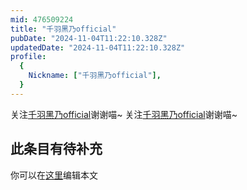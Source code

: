 ```yaml
---
mid: 476509224
title: "千羽黑乃official"
pubDate: "2024-11-04T11:22:10.328Z"
updatedDate: "2024-11-04T11:22:10.328Z"
profile:
  {
    Nickname: ["千羽黑乃official"],
  }
---
```


关注[千羽黑乃official](https://space.bilibili.com/476509224)谢谢喵~ 关注[千羽黑乃official](https://space.bilibili.com/476509224)谢谢喵~

## 此条目有待补充
你可以在[这里](https://github.com/Yuhanawa/VTuber.ICU-Content/edit/master/v/千羽黑乃official/index.md)编辑本文
